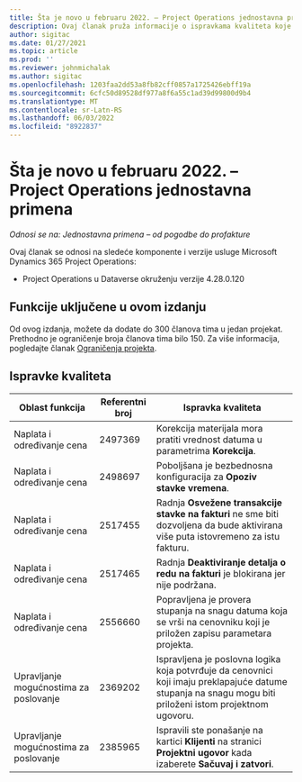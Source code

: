 ```yaml
---
title: Šta je novo u februaru 2022. – Project Operations jednostavna primena
description: Ovaj članak pruža informacije o ispravkama kvaliteta koje su dostupne u izdanju jednostavne primene usluge Project Operations za februar 2022.
author: sigitac
ms.date: 01/27/2021
ms.topic: article
ms.prod: ''
ms.reviewer: johnmichalak
ms.author: sigitac
ms.openlocfilehash: 1203faa2dd53a8fb82cff0857a1725426ebff19a
ms.sourcegitcommit: 6cfc50d89528df977a8f6a55c1ad39d99800d9b4
ms.translationtype: MT
ms.contentlocale: sr-Latn-RS
ms.lasthandoff: 06/03/2022
ms.locfileid: "8922837"
---
```

# <a name="whats-new-february-2022---project-operations-lite-deployment"></a>Šta je novo u februaru 2022. – Project Operations jednostavna primena

_Odnosi se na: Jednostavna primena – od pogodbe do profakture_

Ovaj članak se odnosi na sledeće komponente i verzije usluge Microsoft Dynamics 365 Project Operations:

- Project Operations u Dataverse okruženju verzije 4.28.0.120

## <a name="features-included-in-this-release"></a>Funkcije uključene u ovom izdanju

Od ovog izdanja, možete da dodate do 300 članova tima u jedan projekat. Prethodno je ograničenje broja članova tima bilo 150. Za više informacija, pogledajte članak [Ograničenja projekta](../../project-management/create-wbs.md#project-limitations).

## <a name="quality-updates"></a>Ispravke kvaliteta

| Oblast funkcija | Referentni broj | Ispravka kvaliteta |
| --- | --- | --- |
| Naplata i određivanje cena | 2497369 | Korekcija materijala mora pratiti vrednost datuma u parametrima **Korekcija**. |
| Naplata i određivanje cena | 2498697 | Poboljšana je bezbednosna konfiguracija za **Opoziv stavke vremena**. |
| Naplata i određivanje cena | 2517455 | Radnja **Osvežene transakcije stavke na fakturi** ne sme biti dozvoljena da bude aktivirana više puta istovremeno za istu fakturu. |
| Naplata i određivanje cena | 2517465 | Radnja **Deaktiviranje detalja o redu na fakturi** je blokirana jer nije podržana. |
| Naplata i određivanje cena | 2556660 | Popravljena je provera stupanja na snagu datuma koja se vrši na cenovniku koji je priložen zapisu parametara projekta. |
| Upravljanje mogućnostima za poslovanje | 2369202 | Ispravljena je poslovna logika koja potvrđuje da cenovnici koji imaju preklapajuće datume stupanja na snagu mogu biti priloženi istom projektnom ugovoru. |
| Upravljanje mogućnostima za poslovanje | 2385965 | Ispravili ste ponašanje na kartici **Klijenti** na stranici **Projektni ugovor** kada izaberete **Sačuvaj i zatvori**. |
